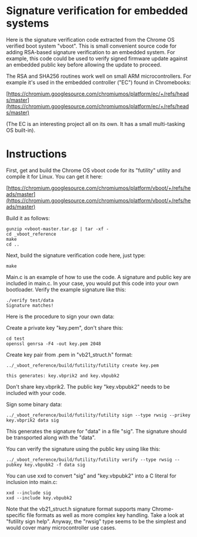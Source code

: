 # Signature verification for embedded systems

Here is the signature verification code extracted from the Chrome OS
verified boot system "vboot".  This is small convenient source code for
adding RSA-based signature verification to an embedded system.  For example,
this code could be used to verify signed firmware update against an embedded
public key before allowing the update to proceed.

The RSA and SHA256 routines work well on small ARM microcontrollers.  For
example it's used in the embedded controller ("EC") found in Chromebooks:

[https://chromium.googlesource.com/chromiumos/platform/ec/+/refs/heads/master](https://chromium.googlesource.com/chromiumos/platform/ec/+/refs/heads/master)

(The EC is an interesting project all on its own.  It has a small
multi-tasking OS built-in).

# Instructions

First, get and build the Chrome OS vboot code for its "futility" utility and
compile it for Linux.  You can get it here:

[https://chromium.googlesource.com/chromiumos/platform/vboot/+/refs/heads/master](https://chromium.googlesource.com/chromiumos/platform/vboot/+/refs/heads/master)

Build it as follows:

	gunzip <vboot-master.tar.gz | tar -xf -
	cd _vboot_reference
	make
	cd ..

Next, build the signature verification code here, just type:

	make

Main.c is an example of how to use the code.  A signature and public key
are included in main.c.  In your case, you would put this code into your own
bootloader.  Verify the example signature like this:

	./verify test/data
	Signature matches!

Here is the procedure to sign your own data:

Create a private key "key.pem", don't share this:

	cd test
	openssl genrsa -F4 -out key.pem 2048

Create key pair from .pem in "vb21_struct.h" format:

	../_vboot_reference/build/futility/futility create key.pem

	this generates: key.vbprik2 and key.vbpubk2

Don't share key.vbprik2.  The public key "key.vbpubk2" needs to be included
with your code.

Sign some binary data:

	../_vboot_reference/build/futility/futility sign --type rwsig --prikey key.vbprik2 data sig

This generates the signature for "data" in a file "sig".  The signature
should be transported along with the "data".

You can verify the signature using the public key using like this:

	../_vboot_reference/build/futility/futility verify --type rwsig --pubkey key.vbpubk2 -f data sig

You can use xxd to convert "sig" and "key.vbpubk2" into a C literal for
inclusion into main.c:

	xxd --include sig
	xxd --include key.vbpubk2

Note that the vb21_struct.h signature format supports many Chrome-specific
file formats as well as more complex key handling.  Take a look at "futility
sign help".  Anyway, the "rwsig" type seems to be the simplest and would
cover many microcontroller use cases.
